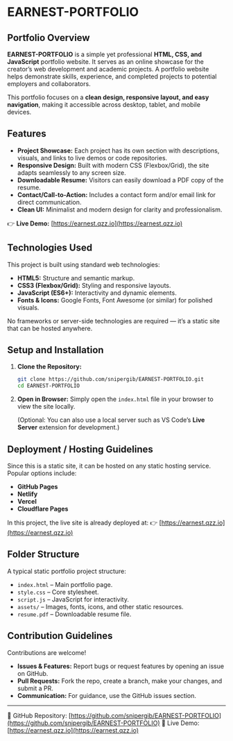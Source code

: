 # EARNEST-PORTFOLIO

## Portfolio Overview

**EARNEST-PORTFOLIO** is a simple yet professional **HTML, CSS, and JavaScript** portfolio website. It serves as an online showcase for the creator’s web development and academic projects. A portfolio website helps demonstrate skills, experience, and completed projects to potential employers and collaborators.

This portfolio focuses on a **clean design, responsive layout, and easy navigation**, making it accessible across desktop, tablet, and mobile devices.

## Features

* **Project Showcase:** Each project has its own section with descriptions, visuals, and links to live demos or code repositories.
* **Responsive Design:** Built with modern CSS (Flexbox/Grid), the site adapts seamlessly to any screen size.
* **Downloadable Resume:** Visitors can easily download a PDF copy of the resume.
* **Contact/Call-to-Action:** Includes a contact form and/or email link for direct communication.
* **Clean UI:** Minimalist and modern design for clarity and professionalism.

👉 **Live Demo:** [https://earnest.qzz.io](https://earnest.qzz.io)

## Technologies Used

This project is built using standard web technologies:

* **HTML5:** Structure and semantic markup.
* **CSS3 (Flexbox/Grid):** Styling and responsive layouts.
* **JavaScript (ES6+):** Interactivity and dynamic elements.
* **Fonts & Icons:** Google Fonts, Font Awesome (or similar) for polished visuals.

No frameworks or server-side technologies are required — it’s a static site that can be hosted anywhere.

## Setup and Installation

1. **Clone the Repository:**

   ```bash
   git clone https://github.com/snipergib/EARNEST-PORTFOLIO.git
   cd EARNEST-PORTFOLIO
   ```

2. **Open in Browser:**
   Simply open the `index.html` file in your browser to view the site locally.

   (Optional: You can also use a local server such as VS Code’s **Live Server** extension for development.)

## Deployment / Hosting Guidelines

Since this is a static site, it can be hosted on any static hosting service. Popular options include:

* **GitHub Pages**
* **Netlify**
* **Vercel**
* **Cloudflare Pages**

In this project, the live site is already deployed at:
👉 [https://earnest.qzz.io](https://earnest.qzz.io)

## Folder Structure

A typical static portfolio project structure:

* `index.html` – Main portfolio page.
* `style.css` – Core stylesheet.
* `script.js` – JavaScript for interactivity.
* `assets/` – Images, fonts, icons, and other static resources.
* `resume.pdf` – Downloadable resume file.

## Contribution Guidelines

Contributions are welcome!

* **Issues & Features:** Report bugs or request features by opening an issue on GitHub.
* **Pull Requests:** Fork the repo, create a branch, make your changes, and submit a PR.
* **Communication:** For guidance, use the GitHub issues section.

---

🔗 GitHub Repository: [https://github.com/snipergib/EARNEST-PORTFOLIO](https://github.com/snipergib/EARNEST-PORTFOLIO)
🔗 Live Demo: [https://earnest.qzz.io](https://earnest.qzz.io)
